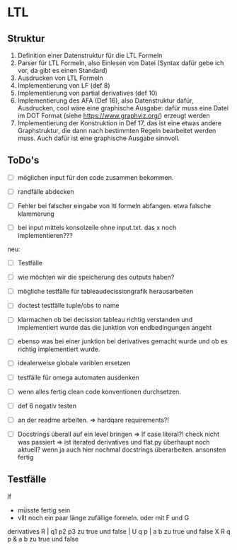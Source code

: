 # LTL

## Struktur

1. Definition einer Datenstruktur für die LTL Formeln
2. Parser für LTL Formeln, also Einlesen von Datei (Syntax dafür gebe ich vor, da gibt es einen Standard)
3. Ausdrucken von LTL Formeln
4. Implementierung von LF (def 8)
5. Implementierung von partial derivatives (def 10)
6. Implementierung des AFA (Def 16), also Datenstruktur dafür, Ausdrucken, cool wäre eine graphische Ausgabe: dafür muss eine Datei im DOT Format (siehe https://www.graphviz.org/) erzeugt werden
7. Implementierung der Konstruktion in Def 17, das ist eine etwas andere Graphstruktur, die dann nach bestimmten Regeln bearbeitet werden muss. Auch dafür ist eine graphische Ausgabe sinnvoll.

## ToDo's

- [ ] möglichen input für den code zusammen bekommen.
- [ ] randfälle abdecken

- [ ] Fehler bei falscher eingabe von ltl formeln abfangen. etwa falsche klammerung
- [ ] bei input mittels konsolzeile ohne input.txt. das x noch implementieren???

neu:
- [ ] Testfälle
- [ ] wie möchten wir die speicherung des outputs haben?
- [ ] mögliche testfälle für tableaudecissiongrafik herausarbeiten
- [ ] doctest testfälle tuple/obs to name
- [ ] klarmachen ob bei decission tableau richtig verstanden und implementiert
wurde das die junktion von endbedingungen angeht
- [ ] ebenso was bei einer junktion bei derivatives gemacht wurde und ob es richtig implementiert wurde.
- [ ] idealerweise globale variblen ersetzen 
- [ ] testfälle für omega automaten ausdenken
- [ ] wenn alles fertig clean code konventionen durchsetzen. 
- [ ] def 6 negativ testen
- [ ] an der readme arbeiten.
	=> hardqare requirements?!
- [ ] Docstrings überall auf ein level bringen
	=> lf case literal?! check nicht was passiert
        => ist iterated derivatives und flat.py überhaupt noch aktuell? wenn ja auch hier nochmal docstrings überarbeiten. ansonsten fertig


## Testfälle

lf
- müsste fertig sein
- vllt noch ein paar länge zufällige formeln. oder mit F und G

derivatives 
R | q1 p2 p3  	zu true und false
| U q p | a b 	zu true und false
X R q p & a b 	zu true und false
